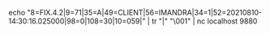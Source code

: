 echo "8=FIX.4.2|9=71|35=A|49=CLIENT|56=IMANDRA|34=1|52=20210810-14:30:16.025000|98=0|108=30|10=059|" | tr "|" "\001" | nc localhost 9880
